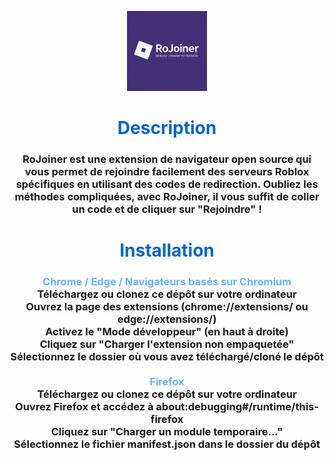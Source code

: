 <p align="center">
  <img src="RoJoiner.png" alt="RoJoiner" width="128" height="128">
</p>
<div align="center">
  <h1 style="color: #0066cc;">Description</h1>
  <h3>RoJoiner est une extension de navigateur open source qui vous permet de rejoindre facilement des serveurs Roblox spécifiques en utilisant des codes de redirection. Oubliez les méthodes compliquées, avec RoJoiner, il vous suffit de coller un code et de cliquer sur "Rejoindre" !
</h3>
</div>
<div align="center">
  <h1 style="color: #0066cc;">Installation</h1>
  <h3>
    <span style="color: #66b3ff;"><b>Chrome / Edge / Navigateurs basés sur Chromium</b></span><br>
    Téléchargez ou clonez ce dépôt sur votre ordinateur<br>
    Ouvrez la page des extensions (chrome://extensions/ ou edge://extensions/)<br>
    Activez le "Mode développeur" (en haut à droite)<br>
    Cliquez sur "Charger l'extension non empaquetée"<br>
    Sélectionnez le dossier où vous avez téléchargé/cloné le dépôt
    <br><br>
    <span style="color: #66b3ff;"><b>Firefox</b></span><br>
    Téléchargez ou clonez ce dépôt sur votre ordinateur<br>
    Ouvrez Firefox et accédez à about:debugging#/runtime/this-firefox<br>
    Cliquez sur "Charger un module temporaire..."<br>
    Sélectionnez le fichier manifest.json dans le dossier du dépôt
  </h3>
</div>
